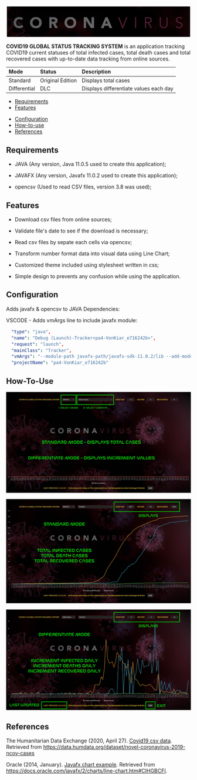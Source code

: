 <p align = "center">
    <img width="500" height="auto" src="tracker/images/Logo.jpg" alt="Logo" />
</p>

**COVID19 GLOBAL STATUS TRACKING SYSTEM** is an application tracking COVID19 current statuses of total infected cases, total death cases and total recovered cases with up-to-date data tracking from online sources.

| Mode            | Status                            | Description |
| :----------------- | :-------------------------------- | :------------------ |
| Standard           | Original Edition               | Displays total cases               |
| Differential       | DLC                            | Displays differentiate values each day|

<!-- [![first](tracker/images/firstShot.jpg)](tracker/images/firstShot.jpg) -->

* [Requirements](#requirements)
* [Features](#features)
<!-- * [Installing](#installing) -->
* [Configuration](#configuration)
* [How-to-use](#how-to-use)
* [References](#references)

## Requirements

* JAVA (Any version, Java 11.0.5 used to create this application);

* JAVAFX (Any version, Javafx 11.0.2 used to create this application);

* opencsv (Used to read CSV files, version 3.8 was used);

## Features

* Download csv files from online sources;

* Validate file's date to see if the download is necessary;

* Read csv files by sepate each cells via opencsv;

* Transform number format data into visual data using Line Chart;

* Customized theme included using stylesheet written in css;

* Simple design to prevents any confusion while using the application.

<!-- ## Installing

* Change directory to the project's destination:

```bash
cd project-path
```

* Add javafx modules and opencsv to the applcation: -->

## Configuration

Adds javafx & opencsv to JAVA Dependencies:

VSCODE - Adds vmArgs line to include javafx module:

```yml
  "type": "java",
  "name": "Debug (Launch)-Tracker<pa4-VonKiar_e716242b>",
  "request": "launch",
  "mainClass": "Tracker",
  "vmArgs": "--module-path javafx-path/javafx-sdk-11.0.2/lib --add-modules javafx.controls,javafx.fxml",
  "projectName": "pa4-VonKiar_e716242b"
```

## How-To-Use

[![htu1](tracker/images/htu1.jpg)](tracker/images/htu1.jpg)

[![htu2](tracker/images/htu2.jpg)](tracker/images/htu2.jpg)

[![htu3](tracker/images/htu3.jpg)](tracker/images/htu3.jpg)

## References

The Humanitarian Data Exchange (2020, April 27). [Covid19 csv data](https://data.humdata.org/dataset/novel-coronavirus-2019-ncov-cases). Retrieved from https://data.humdata.org/dataset/novel-coronavirus-2019-ncov-cases

Oracle (2014, January). [Javafx chart example](https://docs.oracle.com/javafx/2/charts/line-chart.htm#CIHGBCFI). Retrieved from https://docs.oracle.com/javafx/2/charts/line-chart.htm#CIHGBCFI.